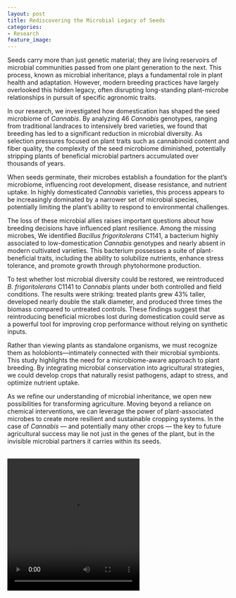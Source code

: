 ```yaml
---
layout: post
title: Rediscovering the Microbial Legacy of Seeds
categories:
- Research
feature_image: 
---
```


Seeds carry more than just genetic material; they are living reservoirs of microbial communities passed from one plant generation to the next. This process, known as microbial inheritance, plays a fundamental role in plant health and adaptation. However, modern breeding practices have largely overlooked this hidden legacy, often disrupting long-standing plant-microbe relationships in pursuit of specific agronomic traits.

In our research, we investigated how domestication has shaped the seed microbiome of *Cannabis*. By analyzing 46 *Cannabis* genotypes, ranging from traditional landraces to intensively bred varieties, we found that breeding has led to a significant reduction in microbial diversity. As selection pressures focused on plant traits such as cannabinoid content and fiber quality, the complexity of the seed microbiome diminished, potentially stripping plants of beneficial microbial partners accumulated over thousands of years.

When seeds germinate, their microbes establish a foundation for the plant’s microbiome, influencing root development, disease resistance, and nutrient uptake. In highly domesticated *Cannabis* varieties, this process appears to be increasingly dominated by a narrower set of microbial species, potentially limiting the plant’s ability to respond to environmental challenges.

The loss of these microbial allies raises important questions about how breeding decisions have influenced plant resilience. Among the missing microbes, We identified *Bacillus frigoritolerans* C1141, a bacterium highly associated to low-domestication *Cannabis* genotypes and nearly absent in modern cultivated varieties. This bacterium possesses a suite of plant-beneficial traits, including the ability to solubilize nutrients, enhance stress tolerance, and promote growth through phytohormone production.

To test whether lost microbial diversity could be restored, we reintroduced *B. frigoritolerans* C1141 to *Cannabis* plants under both controlled and field conditions. The results were striking: treated plants grew 43% taller, developed nearly double the stalk diameter, and produced three times the biomass compared to untreated controls. These findings suggest that reintroducing beneficial microbes lost during domestication could serve as a powerful tool for improving crop performance without relying on synthetic inputs.

Rather than viewing plants as standalone organisms, we must recognize them as holobionts—intimately connected with their microbial symbionts. This study highlights the need for a microbiome-aware approach to plant breeding. By integrating microbial conservation into agricultural strategies, we could develop crops that naturally resist pathogens, adapt to stress, and optimize nutrient uptake. 

As we refine our understanding of microbial inheritance, we open new possibilities for transforming agriculture. Moving beyond a reliance on chemical interventions, we can leverage the power of plant-associated microbes to create more resilient and sustainable cropping systems. In the case of *Cannabis* — and potentially many other crops — the key to future agricultural success may lie not just in the genes of the plant, but in the invisible microbial partners it carries within its seeds.

<br>
<video width=300 height="300" controls>
  <source src="assets/wild-again-360p.mp4" type="video/mp4">
  <source src="assets/wild-again-360p.ogg" type="video/ogg">
Your browser does not support the video tag.
</video>

<!-- <center><img src="{{ site.baseurl }}/assets/cannabis-draw-mod1.png" class="img-thumbnail" width="300" height=auto alt="..."></center> -->